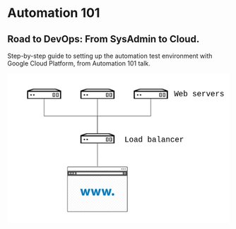 # Automation 101
## Road to DevOps: From SysAdmin to Cloud. 

Step-by-step guide to setting up the automation test environment with Google Cloud Platform, from Automation 101 talk.

<img src="https://github.com/rootzilopochtli/automation-101/blob/main/images/load-balanced-web-service.png" alt="LoadBalanced Web Service">
